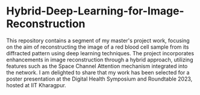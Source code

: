 # Hybrid-Deep-Learning-for-Image-Reconstruction
This repository contains a segment of my master's project work, focusing on the aim of reconstructing the image of a red blood cell sample from its diffracted pattern using deep learning techniques. The project incorporates enhancements in image reconstruction through a hybrid approach, utilizing features such as the Space Channel Attention mechanism integrated into the network. I am delighted to share that my work has been selected for a poster presentation at the Digital Health Symposium and Roundtable 2023, hosted at IIT Kharagpur.


